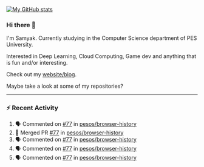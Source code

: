 [![My GitHub stats](https://github-readme-stats.vercel.app/api?username=Samyak2&count_private=true&show_icons=true&theme=gruvbox)](https://github.com/anuraghazra/github-readme-stats)

### Hi there 👋

I'm Samyak. Currently studying in the Computer Science department of PES University.

Interested in Deep Learning, Cloud Computing, Game dev and anything that is fun and/or interesting.

Check out my [website/blog](https://samyak2.github.io/).

Maybe take a look at some of my repositories?

---

### :zap: Recent Activity

<!--START_SECTION:activity-->
1. 🗣 Commented on [#77](https://github.com/pesos/browser-history/issues/77) in [pesos/browser-history](https://github.com/pesos/browser-history)
2. 🎉 Merged PR [#77](https://github.com/pesos/browser-history/pull/77) in [pesos/browser-history](https://github.com/pesos/browser-history)
3. 🗣 Commented on [#77](https://github.com/pesos/browser-history/issues/77) in [pesos/browser-history](https://github.com/pesos/browser-history)
4. 🗣 Commented on [#77](https://github.com/pesos/browser-history/issues/77) in [pesos/browser-history](https://github.com/pesos/browser-history)
5. 🗣 Commented on [#77](https://github.com/pesos/browser-history/issues/77) in [pesos/browser-history](https://github.com/pesos/browser-history)
<!--END_SECTION:activity-->
